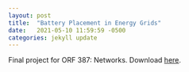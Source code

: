 ```yaml
---
layout: post
title:  "Battery Placement in Energy Grids"
date:   2021-05-10 11:59:59 -0500
categories: jekyll update
---
```


Final project for ORF 387: Networks. Download [here](/assets/texas.pdf).
